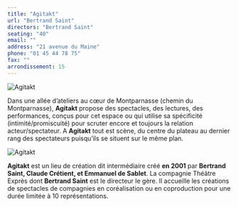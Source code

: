 ```yaml
---
title: "Agitakt"
url: "Bertrand Saint"
directors: "Bertrand Saint"
seating: "40"
email: ""
address: "21 avenue du Maine"
phone: "01 45 44 78 75"
fax: ""
arrondissement: 15
---
```


![Agitakt](../images/15eme/agitakt/agitakt-1.jpg)

Dans une allée d’ateliers au cœur de Montparnasse (chemin du Montparnasse), **Agitakt** propose des spectacles, des lectures, des performances, conçus pour cet espace ou qui utilise sa spécificité (intimité/promiscuité) pour scruter encore et toujours la relation acteur/spectateur. A **Agitakt** tout est scène, du centre du plateau au dernier rang des spectateurs puisqu’ils se situent sur le même plan.

![Agitakt](../images/15eme/agitakt/agitakt-2.jpg)

**Agitakt** est un lieu de création dit intermédiaire créé **en 2001** par **Bertrand Saint, Claude Crétient, et Emmanuel de Sablet**. La compagnie Théâtre Exprès dont **Bertrand Saint** est le directeur le gère. Il accueille les créations de spectacles de compagnies en coréalisation ou en coproduction pour une durée limitée à 10 représentations.

